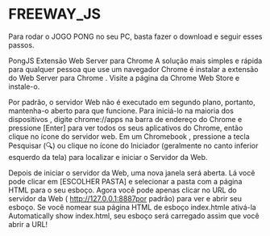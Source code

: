 # FREEWAY_JS
Para rodar o JOGO PONG no seu PC, basta fazer o download e seguir esses passos.

PongJS
Extensão Web Server para Chrome A solução mais simples e rápida para qualquer pessoa que use um navegador Chrome é instalar a extensão do Web Server para Chrome . Visite a página da Chrome Web Store e instale-o.

Por padrão, o servidor Web não é executado em segundo plano, portanto, mantenha-o aberto para que funcione. Para iniciá-lo na maioria dos dispositivos , digite chrome://apps na barra de endereço do Chrome e pressione [Enter] para ver todos os seus aplicativos do Chrome, então clique no ícone do servidor web. Em um Chromebook , pressione a tecla Pesquisar (🔍) ou clique no ícone do Iniciador (geralmente no canto inferior esquerdo da tela) para localizar e iniciar o Servidor da Web.

Depois de iniciar o servidor da Web, uma nova janela será aberta. Lá você pode clicar em [ESCOLHER PASTA] e selecionar a pasta com a página HTML para o seu esboço. Agora você pode apenas clicar no URL do servidor da Web ( http://127.0.0.1:8887por padrão) para ver e abrir seu esboço. Se você nomear sua página HTML de esboço index.htmle ativá-la Automatically show index.html, seu esboço será carregado assim que você abrir a URL!
